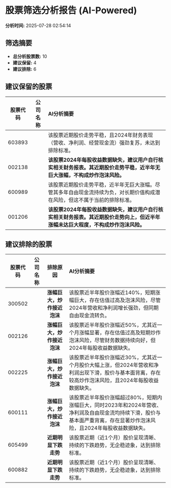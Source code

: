 # 股票筛选分析报告 (AI-Powered)

**分析时间:** 2025-07-28 02:54:14

## 筛选摘要

- **总分析股票数:** 10
- **建议保留:** 4
- **建议排除:** 6

## 建议保留的股票

| 股票代码 | 公司名称 | AI分析摘要 |
|:---:|:---:|:---|
| 603893 |  | 该股票近期股价走势平稳，且2024年财务表现（营收、净利润、经营现金流）强劲复苏，未达到排除标准。 |
| 002138 |  | **该股票2024年每股收益数据缺失，建议用户自行核实相关财务报表。其近期股价走势平稳，近半年无巨大涨幅，不构成炒作泡沫风险。** |
| 600989 |  | 该股票近期股价走势平稳，近半年无巨大涨幅。尽管其多年自由现金流持续为负，对长期价值构成潜在风险，但这不属于当前的排除标准。 |
| 001206 |  | **该股票2024年每股收益数据缺失，建议用户自行核实相关财务报表。其近期股价走势向上，但近半年涨幅未达巨大程度，不构成炒作泡沫风险。** |

## 建议排除的股票

| 股票代码 | 公司名称 | 排除原因 | AI分析摘要 |
|:---:|:---:|:---:|:---|
| 300502 |  | **涨幅巨大，炒作接近泡沫** | 该股票近半年股价涨幅近140%，短期涨幅巨大，存在估值过高及泡沫风险，尽管2024年营收和净利润增长强劲，但同期自由现金流转负。 |
| 002126 |  | **涨幅巨大，炒作接近泡沫** | 该股票近半年股价涨幅近50%，尤其近一个月涨幅显著，存在估值过高及短期炒作泡沫风险，尽管财务数据持续向好，但2024年每股收益数据缺失。 |
| 002225 |  | **涨幅巨大，炒作接近泡沫** | 该股票近半年股价涨幅近30%，尤其近一个月股价大幅上涨，但2024年营收和净利润出现下滑，股价与基本面背离，存在较高炒作泡沫风险，且2024年每股收益数据缺失。 |
| 600111 |  | **涨幅巨大，炒作接近泡沫** | 该股票近半年股价涨幅超过80%，短期内涨幅巨大，同时2023年和2024年营收、净利润及自由现金流均持续下滑，股价与基本面严重背离，存在显著炒作泡沫风险，且2024年每股收益数据缺失。 |
| 605499 |  | **近期明显下跌走势** | 该股票近期（近1个月）股价呈现清晰、持续的下跌趋势，无企稳迹象，达到排除标准。 |
| 600882 |  | **近期明显下跌走势** | 该股票近期（近1个月）股价呈现清晰、持续的下跌趋势，无企稳迹象，达到排除标准。 |
